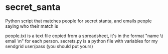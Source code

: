 secret_santa
============

Python script that matches people for secret stanta, and emails people saying who their match is

people.txt is a text file copied from a spreadsheet, it's in the format "name \t email \n" for each person. secrets.py is a python file with variables for my sendgrid user/pass (you should put yours)
